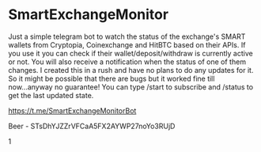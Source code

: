 # SmartExchangeMonitor

Just a simple telegram bot to watch the status of the exchange's SMART wallets from Cryptopia, Coinexchange and HitBTC based on their APIs. If you use it you can check if their wallet/deposit/withdraw is currently active or not. You will also receive a notification when the status of one of them changes. I created this in a rush and have no plans to do any updates for it. So it might be possible that there are bugs but it worked fine till now...anyway no guarantee! You can type /start to subscribe and /status to get the last updated state.

https://t.me/SmartExchangeMonitorBot

Beer - STsDhYJZZrVFCaA5FX2AYWP27noYo3RUjD


1
